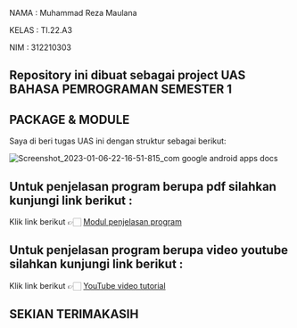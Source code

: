 NAMA    : Muhammad Reza Maulana

KELAS   : TI.22.A3

NIM     : 312210303

## Repository ini dibuat sebagai project UAS BAHASA PEMROGRAMAN SEMESTER 1

## PACKAGE & MODULE
Saya di beri tugas UAS ini  dengan struktur sebagai berikut:

![Screenshot_2023-01-06-22-16-51-815_com google android apps docs](https://user-images.githubusercontent.com/115516607/211041722-8152d33d-da61-4f4f-9ef5-7fd337b71d32.png)



 


## Untuk penjelasan program berupa pdf silahkan kunjungi link berikut :

Klik link berikut 👉🏻 [Modul penjelasan program](https://drive.google.com/file/d/1J0lShp2MzFZVdPHZqstgosxiGyW0KOxu/view?usp=drivesdk)
## Untuk penjelasan program berupa video youtube silahkan kunjungi link berikut :

Klik link berikut 👉🏻 [YouTube video tutorial](https://youtu.be/-i5GEn0KI9I)

## SEKIAN TERIMAKASIH
